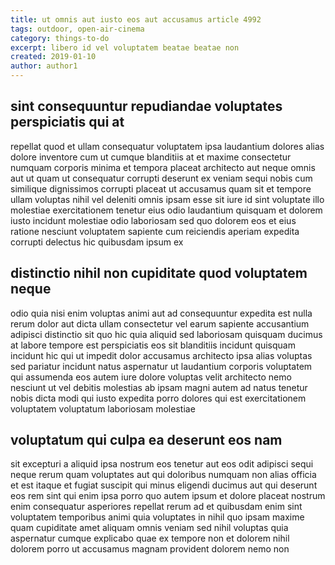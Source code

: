 ```yaml
---
title: ut omnis aut iusto eos aut accusamus article 4992
tags: outdoor, open-air-cinema
category: things-to-do
excerpt: libero id vel voluptatem beatae beatae non
created: 2019-01-10
author: author1
---
```


## sint consequuntur repudiandae voluptates perspiciatis qui at

repellat quod et ullam consequatur voluptatem ipsa laudantium dolores alias dolore inventore cum ut cumque blanditiis at et maxime consectetur numquam corporis minima et tempora placeat architecto aut neque omnis aut ut quam ut consequatur corrupti deserunt ex veniam sequi nobis cum similique dignissimos corrupti placeat ut accusamus quam sit et tempore ullam voluptas nihil vel deleniti omnis ipsam esse sit iure id sint voluptate illo molestiae exercitationem tenetur eius odio laudantium quisquam et dolorem iusto incidunt molestiae odio laboriosam sed quo dolorem eos et eius ratione nesciunt voluptatem sapiente cum reiciendis aperiam expedita corrupti delectus hic quibusdam ipsum ex

## distinctio nihil non cupiditate quod voluptatem neque

odio quia nisi enim voluptas animi aut ad consequuntur expedita est nulla rerum dolor aut dicta ullam consectetur vel earum sapiente accusantium adipisci distinctio sit quo hic quia aliquid sed laboriosam quisquam ducimus at labore tempore est perspiciatis eos sit blanditiis incidunt quisquam incidunt hic qui ut impedit dolor accusamus architecto ipsa alias voluptas sed pariatur incidunt natus aspernatur ut laudantium corporis voluptatem qui assumenda eos autem iure dolore voluptas velit architecto nemo nesciunt ut vel debitis molestias ab ipsam magni autem ad natus tenetur nobis dicta modi qui iusto expedita porro dolores qui est exercitationem voluptatem voluptatum laboriosam molestiae

## voluptatum qui culpa ea deserunt eos nam

sit excepturi a aliquid ipsa nostrum eos tenetur aut eos odit adipisci sequi neque rerum quam voluptates aut qui doloribus numquam non alias officia et est itaque et fugiat suscipit qui minus eligendi ducimus aut qui deserunt eos rem sint qui enim ipsa porro quo autem ipsum et dolore placeat nostrum enim consequatur asperiores repellat rerum ad et quibusdam enim sint voluptatem temporibus animi quia voluptates in nihil quo ipsam maxime quam cupiditate amet aliquam omnis veniam sed nihil voluptas quia aspernatur cumque explicabo quae ex tempore non et dolorem nihil dolorem porro ut accusamus magnam provident dolorem nemo non
